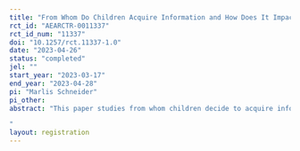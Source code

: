 ```yaml
---
title: "From Whom Do Children Acquire Information and How Does It Impact Learning"
rct_id: "AEARCTR-0011337"
rct_id_num: "11337"
doi: "10.1257/rct.11337-1.0"
date: "2023-04-26"
status: "completed"
jel: ""
start_year: "2023-03-17"
end_year: "2023-04-28"
pi: "Marlis Schneider"
pi_other:
abstract: "This paper studies from whom children decide to acquire information from and how it affects their learning in the jar drawing task. Besides the endogenous information acquisition and learning, the project is interested in exploring whether there is a socioeconomic gradient regarding information acquisition. The experiment will be run in a lab-in-the-field setup in Norwegian schools and the study population are 10th graders in the spring of 2023.
"
layout: registration
---
```


